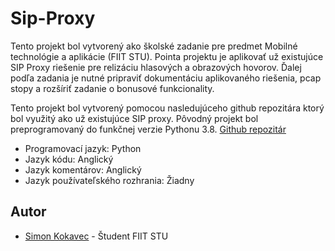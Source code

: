 # Sip-Proxy

Tento projekt bol vytvorený ako školské zadanie pre predmet Mobilné technológie a aplikácie (FIIT STU). Pointa projektu je aplikovať už existujúce SIP Proxy riešenie pre relizáciu hlasových a obrazových hovorov. Ďalej podľa zadania je nutné pripraviť dokumentáciu aplikovaného riešenia, pcap stopy a rozšíriť zadanie o bonusové funkcionality.

Tento projekt bol vytvorený pomocou nasledujúceho github repozitára ktorý bol využitý ako už existujúce SIP proxy. Pôvodný projekt bol preprogramovaný do funkčnej verzie Pythonu 3.8. [Github repozitár](https://github.com/tirfil/PySipFullProxy)

-  Programovací jazyk: Python
-  Jazyk kódu: Anglický
-  Jazyk komentárov: Anglický
-  Jazyk používateľského rozhrania: Žiadny

## Autor

- [Simon Kokavec](https://github.com/SimonK1) - Študent FIIT STU 
